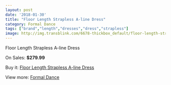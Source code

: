 ```yaml
---
layout: post
date: '2018-01-30'
title: "Floor Length Strapless A-line Dress"
category: Formal Dance
tags: ["brand","length","dresses","dress","strapless"]
image: http://img.transblink.com/6678-thickbox_default/floor-length-strapless-a-line-dress.jpg
---
```

Floor Length Strapless A-line Dress

On Sales: **$279.99**
<a href="https://www.transblink.com/en/formal-dance/2158-floor-length-strapless-a-line-dress.html"><amp-img layout="responsive" width="600" height="600" src="//img.transblink.com/6678-thickbox_default/floor-length-strapless-a-line-dress.jpg" alt="Floor Length Strapless A-line Dress 0" /></a>
<a href="https://www.transblink.com/en/formal-dance/2158-floor-length-strapless-a-line-dress.html"><amp-img layout="responsive" width="600" height="600" src="//img.transblink.com/6679-thickbox_default/floor-length-strapless-a-line-dress.jpg" alt="Floor Length Strapless A-line Dress 1" /></a>

Buy it: [Floor Length Strapless A-line Dress](https://www.transblink.com/en/formal-dance/2158-floor-length-strapless-a-line-dress.html "Floor Length Strapless A-line Dress")

View more: [Formal Dance](https://www.transblink.com/en/6-formal-dance "Formal Dance")